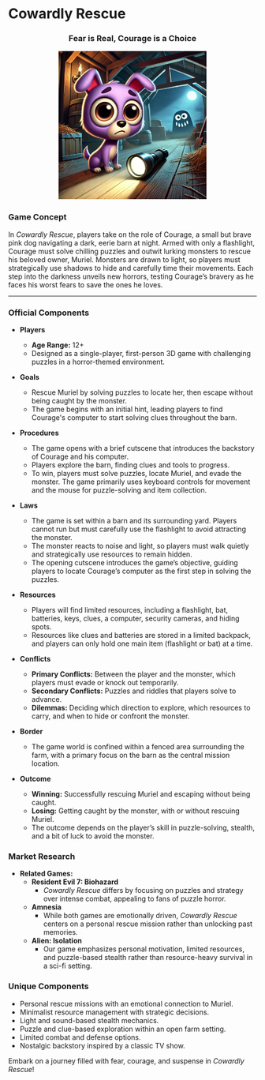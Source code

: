 # Cowardly Rescue

<div align="center">
  <h3><strong>Fear is Real, Courage is a Choice</strong></h3>
</div>

<div align="center">
  <img src="Cowardly Dog Rescue.jpg" width="300"/>
</div>


### Game Concept

In *Cowardly Rescue*, players take on the role of Courage, a small but brave pink dog navigating a dark, eerie barn at night. Armed with only a flashlight, Courage must solve chilling puzzles and outwit lurking monsters to rescue his beloved owner, Muriel. Monsters are drawn to light, so players must strategically use shadows to hide and carefully time their movements. Each step into the darkness unveils new horrors, testing Courage’s bravery as he faces his worst fears to save the ones he loves.

---
### Official Components

- **Players**
  - **Age Range:** 12+  
  - Designed as a single-player, first-person 3D game with challenging puzzles in a horror-themed environment.

- **Goals**
  - Rescue Muriel by solving puzzles to locate her, then escape without being caught by the monster.
  - The game begins with an initial hint, leading players to find Courage's computer to start solving clues throughout the barn.

- **Procedures**
  - The game opens with a brief cutscene that introduces the backstory of Courage and his computer.
  - Players explore the barn, finding clues and tools to progress.
  - To win, players must solve puzzles, locate Muriel, and evade the monster. The game primarily uses keyboard controls for movement and the mouse for puzzle-solving and item collection.

- **Laws**
  - The game is set within a barn and its surrounding yard. Players cannot run but must carefully use the flashlight to avoid attracting the monster.
  - The monster reacts to noise and light, so players must walk quietly and strategically use resources to remain hidden.
  - The opening cutscene introduces the game’s objective, guiding players to locate Courage’s computer as the first step in solving the puzzles.

- **Resources**
  - Players will find limited resources, including a flashlight, bat, batteries, keys, clues, a computer, security cameras, and hiding spots.
  - Resources like clues and batteries are stored in a limited backpack, and players can only hold one main item (flashlight or bat) at a time.

- **Conflicts**
  - **Primary Conflicts:** Between the player and the monster, which players must evade or knock out temporarily.
  - **Secondary Conflicts:** Puzzles and riddles that players solve to advance.
  - **Dilemmas:** Deciding which direction to explore, which resources to carry, and when to hide or confront the monster.

- **Border**
  - The game world is confined within a fenced area surrounding the farm, with a primary focus on the barn as the central mission location.

- **Outcome**
  - **Winning:** Successfully rescuing Muriel and escaping without being caught.
  - **Losing:** Getting caught by the monster, with or without rescuing Muriel.
  - The outcome depends on the player’s skill in puzzle-solving, stealth, and a bit of luck to avoid the monster.

### Market Research

- **Related Games:**
  - **Resident Evil 7: Biohazard**
    - *Cowardly Rescue* differs by focusing on puzzles and strategy over intense combat, appealing to fans of puzzle horror.
  - **Amnesia**
    - While both games are emotionally driven, *Cowardly Rescue* centers on a personal rescue mission rather than unlocking past memories.
  - **Alien: Isolation**
    - Our game emphasizes personal motivation, limited resources, and puzzle-based stealth rather than resource-heavy survival in a sci-fi setting.

### Unique Components

- Personal rescue missions with an emotional connection to Muriel.
- Minimalist resource management with strategic decisions.
- Light and sound-based stealth mechanics.
- Puzzle and clue-based exploration within an open farm setting.
- Limited combat and defense options.
- Nostalgic backstory inspired by a classic TV show.

Embark on a journey filled with fear, courage, and suspense in *Cowardly Rescue*!
